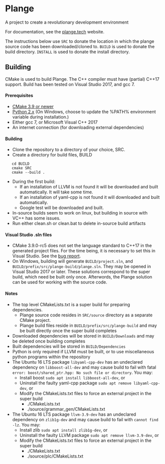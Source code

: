# Plange
A project to create a revolutionary development environment

For documentation, see the [plange.tech](http://plange.tech) website.

The instructions below use `SRC` to donate the location in which the plange source code has been downloaded/cloned to. `BUILD` is used to donate the build directory. `INSTALL` is used to donate the install directory.

## Building
CMake is used to build Plange. The C++ compiler must have (partial) C++17 support. Build has been tested on Visual Studio 2017, and gcc 7.

#### Prerequisites
 * [CMake 3.9 or newer](https://cmake.org/download/)
 * [Python 2.x](https://www.python.org/downloads/) (On Windows, choose to update the %PATH% environment variable during installation.)
 * Either gcc 7, or Microsoft Visual C++ 2017
 * An internet connection (for downloading external dependencies)

#### Building
 * Clone the repository to a directory of your choice, SRC.
 * Create a directory for build files, BUILD
 ```
    cd BUILD
    cmake SRC
    cmake --build .
 ```
 * During the first build:
   * If an installation of LLVM is not found it will be downloaded and built automatically. It will take some time.
   * If an installation of yaml-cpp is not found it will downloaded and built automatically.
   * Google test will be downloaded and built.
 * In-source builds seem to work on linux, but building in source with VC++ has some issues.
 * Run either clean.sh or clean.bat to delete in-source build artifacts
 
 #### Visual Studio .sln files
 * CMake 3.9.0-rc5 does not set the language standard to C++17 in the generated project files. For the time being, it is necessary to set this in Visual Studio. See the [bug report](https://gitlab.kitware.com/cmake/cmake/issues/17028).
 * On Windows, building will generate `BUILD/project.sln`, and `BUILD/prefix/src/plange-build/plange.sln`. They may be opened in Visual Studio 2017 or later. These solutions correspond to the super build, which need be built only once. Afterwords, the Plange solution can be used for working with the source code.

#### Notes
 * The top level CMakeLists.txt is a super build for preparing dependencies.
   * Plange source code resides in `SRC/source` directory as a separate CMake project.
   * Plange build files reside in `BUILD/prefix/src/plange-build` and may be built directly once the super build completes
 * Downloaded dependencies will be stored in `BUILD/Downloads` and may be deleted once building completes
 * Built dependencies will be stored in `BUILD/Dependencies`
 * Python is only required if LLVM must be built, or to use miscellaneous python programs within the repository
 * The Ubuntu 16 LTS package `libyaml-cpp-dev` has an undeclared dependency on `libboost-all-dev` and may cause build to fail with fatal `error: boost/shared_ptr.hpp: No such file or directory`. You may:
   * Install boost `sudo apt install libboost-all-dev`, or
   * Uninstall the faulty yaml-cpp package `sudo apt remove libyaml-cpp-dev`, or
   * Modify the CMakeLists.txt files to force an external project in the super build
     * ./CMakeLists.txt
     * ./source/grammar_gen/CMakeLists.txt
 * The Ubuntu 16 LTS package `llvm-3.9-dev` has an undeclared dependency on `zlib1g-dev` and may cause build to fail with `cannot find -lz`. You may:
   * Install zlib `sudo apt install zlib1g-dev`, or
   * Uninstall the faulty LLVM package `sudo apt remove llvm-3.9-dev`, or
   * Modify the CMakeLists.txt files to force an external project in the super build
     * ./CMakeLists.txt
     * ./source/plc/CMakeLists.txt
 
